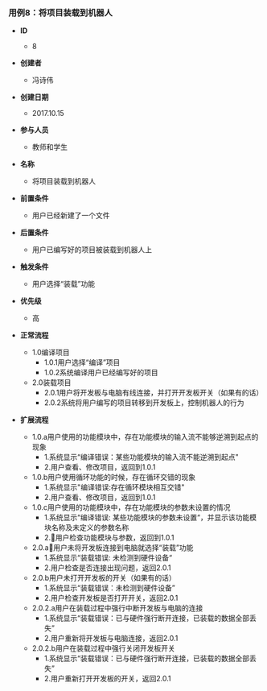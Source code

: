 ### 用例8：将项目装载到机器人
- **ID** 
    - 8
- **创建者**
    - 冯诗伟
- **创建日期**
    - 2017.10.15    
- **参与人员**
    - 教师和学生
- **名称** 
    - 将项目装载到机器人
- **前置条件**
    - 用户已经新建了一个文件
- **后置条件**
    - 用户已编写好的项目被装载到机器人上
- **触发条件**
    - 用户选择“装载”功能
- **优先级**
    - 高
- **正常流程**
    - 1.0编译项目
        - 1.0.1用户选择“编译”项目
        - 1.0.2系统编译用户已经编写好的项目
    - 2.0装载项目
        - 2.0.1用户将开发板与电脑有线连接，并打开开发板开关（如果有的话）
        - 2.0.2系统将用户编写的项目转移到开发板上，控制机器人的行为

- **扩展流程**
    - 1.0.a用户使用的功能模块中，存在功能模块的输入流不能够逆溯到起点的现象
        - 1.系统显示“编译错误：某些功能模块的输入流不能逆溯到起点"
        - 2.用户查看、修改项目，返回到1.0.1
    - 1.0.b用户使用循环功能的时候，存在循环交错的现象
        - 1.系统显示"编译错误:存在循环模块相互交错"
        - 2.用户查看、修改项目，返回到1.0.1
    - 1.0.c用户使用的功能模块中，存在功能模块的参数未设置的情况
        - 1.系统显示“编译错误: 某些功能模块的参数未设置“，并显示该功能模块名称及未定义的参数名称
        - 2.用户检查功能模块与参数，返回到1.0.1
    - 2.0.a用户未将开发板连接到电脑就选择“装载”功能
        - 1.系统显示“装载错误: 未检测到硬件设备“
        - 2.用户检查是否连接出现问题，返回2.0.1
    - 2.0.b用户未打开开发板的开关（如果有的话）
        - 1.系统显示“装载错误：未检测到硬件设备”
        - 2.用户检查开发板是否打开开关，返回2.0.1
    - 2.0.2.a用户在装载过程中强行中断开发板与电脑的连接
        - 1.系统显示“装载错误：已与硬件强行断开连接，已装载的数据全部丢失”
        - 2.用户重新将开发板与电脑连接，返回2.0.1
    - 2.0.2.b用户在装载过程中强行关闭开发板开关
        - 1.系统显示“装载错误：已与硬件强行断开连接，已装载的数据全部丢失”
        - 2.用户重新打开开发板的开关，返回2.0.1
